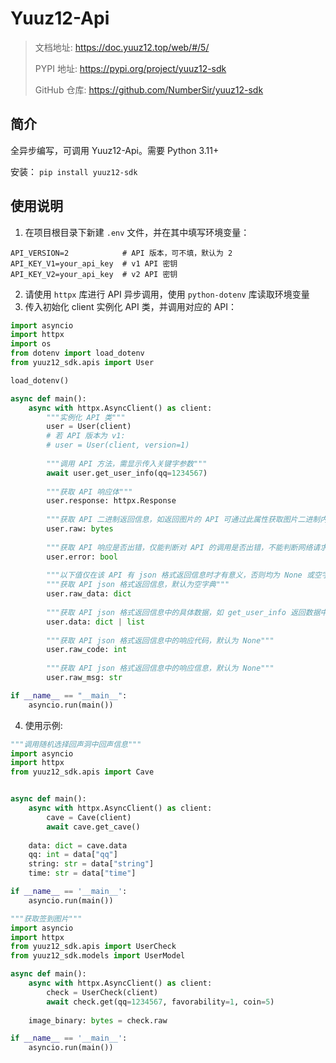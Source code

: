 # Yuuz12-Api
> 文档地址: https://doc.yuuz12.top/web/#/5/
> 
> PYPI 地址: https://pypi.org/project/yuuz12-sdk
> 
> GitHub 仓库: https://github.com/NumberSir/yuuz12-sdk

## 简介
全异步编写，可调用 Yuuz12-Api。需要 Python 3.11+

安装：
```pip install yuuz12-sdk```

## 使用说明
1. 在项目根目录下新建 `.env` 文件，并在其中填写环境变量：
```env
API_VERSION=2            # API 版本，可不填，默认为 2
API_KEY_V1=your_api_key  # v1 API 密钥
API_KEY_V2=your_api_key  # v2 API 密钥
```
2. 请使用 `httpx` 库进行 API 异步调用，使用 `python-dotenv` 库读取环境变量
3. 传入初始化 client 实例化 API 类，并调用对应的 API：
```python
import asyncio
import httpx
import os
from dotenv import load_dotenv
from yuuz12_sdk.apis import User

load_dotenv()

async def main():
    async with httpx.AsyncClient() as client:
        """实例化 API 类"""
        user = User(client)
        # 若 API 版本为 v1:
        # user = User(client, version=1)
        
        """调用 API 方法，需显示传入关键字参数"""
        await user.get_user_info(qq=1234567)
        
        """获取 API 响应体"""
        user.response: httpx.Response
        
        """获取 API 二进制返回信息，如返回图片的 API 可通过此属性获取图片二进制内容"""
        user.raw: bytes
        
        """获取 API 响应是否出错，仅能判断对 API 的调用是否出错，不能判断网络请求本身是否出错"""
        user.error: bool
        
        """以下值仅在该 API 有 json 格式返回信息时才有意义，否则均为 None 或空字典"""
        """获取 API json 格式返回信息，默认为空字典"""
        user.raw_data: dict
        
        """获取 API json 格式返回信息中的具体数据，如 get_user_info 返回数据中的 'user' 键对应值，默认为空字典"""
        user.data: dict | list
        
        """获取 API json 格式返回信息中的响应代码，默认为 None"""
        user.raw_code: int
        
        """获取 API json 格式返回信息中的响应信息，默认为 None"""
        user.raw_msg: str

if __name__ == "__main__":
    asyncio.run(main())
```
4. 使用示例:

```python
"""调用随机选择回声洞中回声信息"""
import asyncio
import httpx
from yuuz12_sdk.apis import Cave


async def main():
    async with httpx.AsyncClient() as client:
        cave = Cave(client)
        await cave.get_cave()
        
    data: dict = cave.data
    qq: int = data["qq"]
    string: str = data["string"]
    time: str = data["time"]

if __name__ == '__main__':
    asyncio.run(main())
```

```python
"""获取签到图片"""
import asyncio
import httpx
from yuuz12_sdk.apis import UserCheck
from yuuz12_sdk.models import UserModel

async def main():
    async with httpx.AsyncClient() as client:
        check = UserCheck(client)
        await check.get(qq=1234567, favorability=1, coin=5)
    
    image_binary: bytes = check.raw

if __name__ == '__main__':
    asyncio.run(main())
```